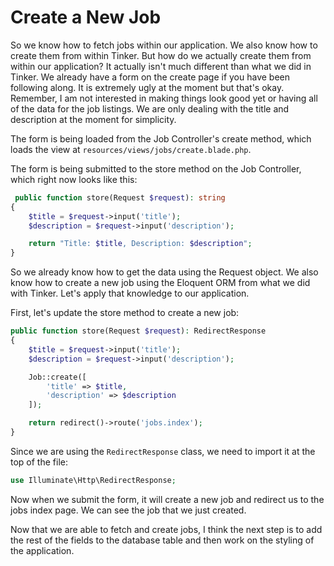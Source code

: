 # Create a New Job

So we know how to fetch jobs within our application. We also know how to create them from within Tinker. But how do we actually create them from within our application? It actually isn't much different than what we did in Tinker. We already have a form on the create page if you have been following along. It is extremely ugly at the moment but that's okay. Remember, I am not interested in making things look good yet or having all of the data for the job listings. We are only dealing with the title and description at the moment for simplicity.

The form is being loaded from the Job Controller's create method, which loads the view at `resources/views/jobs/create.blade.php`.

The form is being submitted to the store method on the Job Controller, which right now looks like this:

```php
 public function store(Request $request): string
{
    $title = $request->input('title');
    $description = $request->input('description');

    return "Title: $title, Description: $description";
}
```

So we already know how to get the data using the Request object. We also know how to create a new job using the Eloquent ORM from what we did with Tinker. Let's apply that knowledge to our application.

First, let's update the store method to create a new job:

```php
public function store(Request $request): RedirectResponse
{
    $title = $request->input('title');
    $description = $request->input('description');

    Job::create([
        'title' => $title,
        'description' => $description
    ]);

    return redirect()->route('jobs.index');
}
```

Since we are using the `RedirectResponse` class, we need to import it at the top of the file:

```php
use Illuminate\Http\RedirectResponse;
```

Now when we submit the form, it will create a new job and redirect us to the jobs index page. We can see the job that we just created.

Now that we are able to fetch and create jobs, I think the next step is to add the rest of the fields to the database table and then work on the styling of the application.
